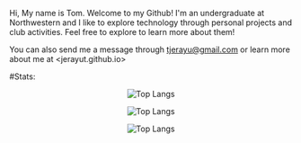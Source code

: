 Hi, My name is Tom. Welcome to my Github! I'm an undergraduate at Northwestern and I like to explore technology through personal projects and club activities. Feel free to explore to learn more about them!

You can also send me a message through <tjerayu@gmail.com> or learn more about me at <jerayut.github.io>

#Stats:

<div align = "center">

![Top Langs](https://github-readme-stats.vercel.app/api?username=JerayuT&show_icons=true&theme=gotham&&hide_border=true)

![Top Langs](https://github-readme-streak-stats.herokuapp.com/?user=JerayuT&&theme=gotham&&hide_border=true)

![Top Langs](https://github-readme-stats.vercel.app/api/top-langs/?username=JerayuT&layout=compact&theme=gotham&hide_border=true)

</div>
